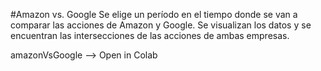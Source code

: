 
#Amazon vs. Google
Se elige un período en el tiempo donde se van a comparar las acciones de Amazon y Google. 
Se visualizan los datos y se encuentran las intersecciones de las acciones de ambas empresas.

amazonVsGoogle --> Open in Colab
